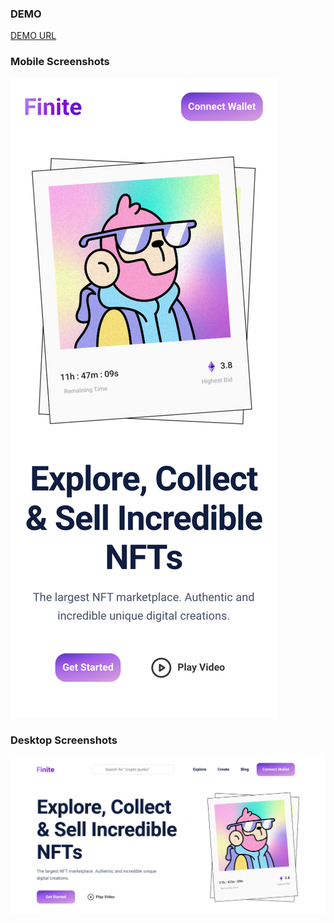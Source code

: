 ### DEMO

[DEMO URL](https://belifkutlu.github.io/finite-nft-landing-page/)

### Mobile Screenshots

![mobile](https://github.com/belifkutlu/finite-nft-landing-page/blob/master/screenshots/mobile.png?raw=true)

### Desktop Screenshots

![desktop 1](https://github.com/belifkutlu/finite-nft-landing-page/blob/master/screenshots/desktop.png?raw=true)
